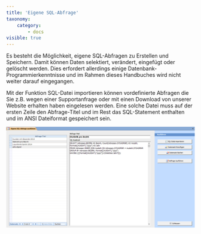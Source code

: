 ```yaml
---
title: 'Eigene SQL-Abfrage'
taxonomy:
    category:
        - docs
visible: true
---
```


Es besteht die Möglichkeit, eigene SQL-Abfragen zu Erstellen und Speichern. Damit können Daten selektiert, verändert, eingefügt oder gelöscht werden. Dies erfordert allerdings einige Datenbank-Programmierkenntnisse und im Rahmen dieses Handbuches wird nicht weiter darauf eingegangen.

Mit der Funktion <span class="btn-lupo">SQL-Datei importieren</span> können vordefinierte Abfragen die Sie z.B. wegen einer Supportanfrage oder mit einen Download von unserer Website erhalten haben eingelesen werden. Eine solche Datei muss auf der ersten Zeile den Abfrage-Titel und im Rest das SQL-Statement enthalten und im ANSI Dateiformat gespeichert sein.

![sql-abfrage](../../images/sql-abfrage.png)
